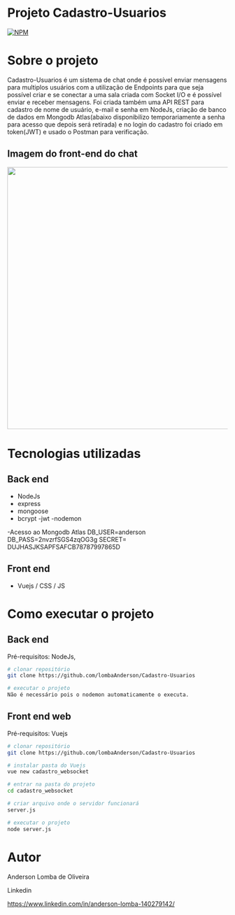 # Projeto Cadastro-Usuarios
[![NPM](https://img.shields.io/npm/l/react)](https://github.com/LombaAnderson/Cadastro-Usuarios/blob/main/LICENSE)


# Sobre o projeto

Cadastro-Usuarios é um sistema de chat onde é possível enviar mensagens para multiplos usuários com a utilização de Endpoints para que seja possível criar e se conectar a uma sala criada com Socket I/O 
e é possível enviar e receber mensagens. Foi criada também uma API REST para cadastro de nome de usuário, e-mail e senha em NodeJs, criação de banco de dados em Mongodb Atlas(abaixo disponibilizo temporariamente a senha para acesso que depois será retirada) e no login do cadastro foi criado em token(JWT) e usado o Postman para verificação.  


## Imagem do front-end do chat
<div align="center">
<img src="https://user-images.githubusercontent.com/60937513/141195980-defa013d-7094-4578-bbda-033ae42b1b0f.png" width="600" />
</div>

# Tecnologias utilizadas
## Back end
- NodeJs
- express
- mongoose
- bcrypt
-jwt
-nodemon

-Acesso ao Mongodb Atlas
DB_USER=anderson
DB_PASS=2nvzrfSGS4zqOG3g
SECRET= DUJHASJKSAPFSAFCB78787997865D

## Front end
- Vuejs / CSS / JS 

# Como executar o projeto

## Back end
Pré-requisitos: NodeJs, 

```bash
# clonar repositório
git clone https://github.com/lombaAnderson/Cadastro-Usuarios

# executar o projeto
Não é necessário pois o nodemon automaticamente o executa.

```

## Front end web
Pré-requisitos: Vuejs  

```bash
# clonar repositório
git clone https://github.com/lombaAnderson/Cadastro-Usuarios

# instalar pasta do Vuejs
vue new cadastro_websocket

# entrar na pasta do projeto 
cd cadastro_websocket

# criar arquivo onde o servidor funcionará
server.js

# executar o projeto
node server.js

```

# Autor

Anderson Lomba de Oliveira

Linkedin

https://www.linkedin.com/in/anderson-lomba-140279142/

